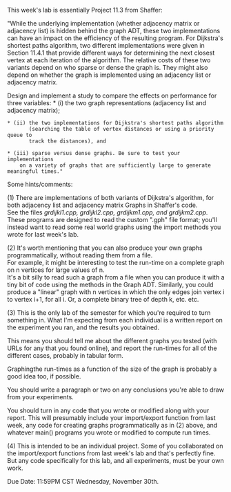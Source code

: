 
This week's lab is essentially Project 11.3 from Shaffer:

"While the underlying implementation (whether adjacency matrix or
adjacency list) is hidden behind the graph ADT, these two implementations
can have an impact on the efficiency of the resulting program. For Dijkstra's
shortest paths algorithm, two different implementations were given in
Section 11.4.1 that provide different ways for determining the next
closest vertex at each iteration of the algorithm. The relative costs
of these two variants depend on who sparse or dense the graph is.
They might also depend on whether the graph is implemented using an
adjacency list or adjacency matrix.

Design and implement a study to compare the effects on performance for
three variables: 
    * (i) the two graph representations (adjacency list and adjacency matrix); 

    * (ii) the two implementations for Dijkstra's shortest paths algorithm 
           (searching the table of vertex distances or using a priority queue to 
           track the distances), and 

    * (iii) sparse versus dense graphs. Be sure to test your implementations 
        on a variety of graphs that are sufficiently large to generate meaningful times."

Some hints/comments:

(1) There are implementations of both variants of Dijkstra's algorithm,
for both adjacency list and adjacency matrix Graphs in Shaffer's code.  
See the files _grdijkl1.cpp, grdijkl2.cpp, grdijkm1.cpp, and grdijkm2.cpp._
These programs are designed to read the custom ".gph" file format;
you'll instead want to read some real world graphs using the import
methods you wrote for last week's lab.

(2) It's worth mentioning that you can also produce your own graphs
programmatically, without reading them from a file.  
For example, it might be interesting to test the run-time on 
a complete graph on n vertices for large values of n.  
It's a bit silly to read such a graph from a file when 
you can produce it with a tiny bit of code using the methods 
in the Graph ADT.  Similarly, you could produce a
"linear" graph with n vertices in which the only edges join
vertex i to vertex i+1, for all i.  Or, a complete binary tree of
depth k, etc. etc.

(3) 
This is the only lab of the semester for which you're required to
turn something in.  What I'm expecting from each individual is a
written report on the experiment you ran, and the results you obtained.

This means you should tell me about the different graphs you tested
(with URLs for any that you found online), and report the run-times
for all of the different cases, probably in tabular form.  

Graphingthe run-times as a function of the size of the graph is probably a good
idea too, if possible. 

You should write a paragraph or two on any
conclusions you're able to draw from your experiments.

You should turn in any code that you wrote or modified along with
your report.  This will presumably include your import/export function
from last week, any code for creating graphs programmatically as 
in (2) above, and whatever main() programs you wrote or modified to 
compute run times.

(4) This is intended to be an individual project.  Some of you
collaborated on the import/export functions from last week's lab
and that's perfectly fine.  But any code specifically for this lab,
and all experiments, must be your own work.

Due Date: 11:59PM CST Wednesday, November 30th.
